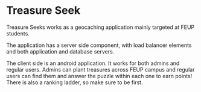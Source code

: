 # Treasure Seek

Treasure Seeks works as a geocaching application mainly targeted at FEUP students.

The application has a server side component, with load balancer elements and both application and database servers.

The client side is an android application. It works for both admins and regular users.
Admins can plant treasures across FEUP campus and regular users can find them and answer the puzzle within each one to earn points! There is also a ranking ladder, so make sure to be first.
